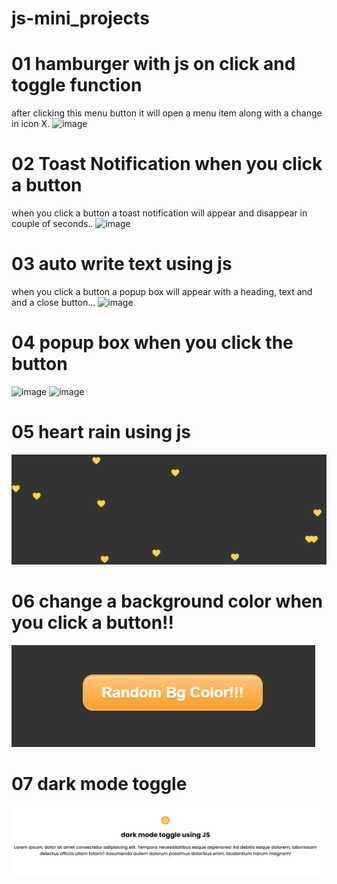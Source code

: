 # js-mini_projects
# 01 hamburger with js on click and toggle function
after clicking this menu button it will open a menu item along with a change in icon X.
![image](https://github.com/UshaKumari89/js-mini_projects/assets/98238038/4a5c9f86-63ca-4452-9630-f506fb300dc6)

# 02 Toast Notification when you click a button
when you click a button a toast notification will appear and disappear in couple of seconds..
![image](https://github.com/UshaKumari89/js-mini_projects/assets/98238038/affed1f6-d711-4e7f-af67-3198c5f9031a)

# 03 auto write text using js
when you click a button a popup box will appear with a heading, text and and a close button...
![image](https://github.com/UshaKumari89/js-mini_projects/assets/98238038/26f8f383-9cda-4e32-bab7-d83086b25670)

# 04 popup box when you click the button
![image](https://github.com/UshaKumari89/js-mini_projects/assets/98238038/67080f8f-2e67-433b-ba9f-256274a80efd)
![image](https://github.com/UshaKumari89/js-mini_projects/assets/98238038/61a7f38c-78fe-4cc4-8e44-f6deafcd19b1)



#  05 heart rain using js 
![Alt text](heartRain.png)


# 06 change a background color when you click a button!!
![Alt text](bgColor.png)

# 07 dark mode toggle 
![Alt text](darkMode.png)